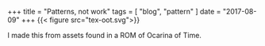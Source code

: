 +++
title = "Patterns, not work"
tags = [ "blog", "pattern" ]
date = "2017-08-09"
+++
{{< figure src="tex-oot.svg">}}

I made this from assets found in a ROM of Ocarina of Time.
